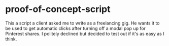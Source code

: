 # proof-of-concept-script
This a script a client asked me to write as a freelancing gig. He wants it to be used to get automatic clicks after turning off a modal pop up for Pinterest shares. I politely declined but decided to test out if it's as easy as I think.
